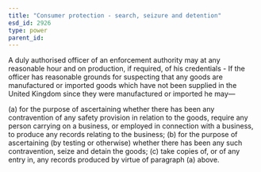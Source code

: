 ```yaml
---
title: "Consumer protection - search, seizure and detention"
esd_id: 2926
type: power
parent_id:  
---
```


A duly authorised officer of an enforcement authority may at any reasonable hour and on production, if required, of his credentials - 
If the officer has reasonable grounds for suspecting that any goods are manufactured or imported goods which have not been supplied in the United Kingdom since they were manufactured or imported he may—

(a) for the purpose of ascertaining whether there has been any contravention of any safety provision in relation to the goods, require any person carrying on a business, or employed in connection with a business, to produce any records relating to the business;
(b) for the purpose of ascertaining (by testing or otherwise) whether there has been any such contravention, seize and detain the goods;
(c) take copies of, or of any entry in, any records produced by virtue of paragraph (a) above.

